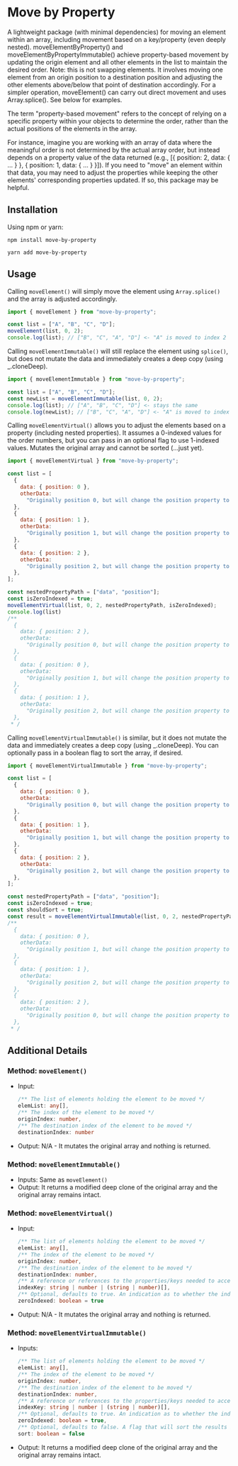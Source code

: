 # Move by Property

A lightweight package (with minimal dependencies) for moving an element within an array, including movement based on a key/property (even deeply nested). moveElementByProperty() and moveElementByPropertyImmutable() achieve property-based movement by updating the origin element and all other elements in the list to maintain the desired order. Note: this is not swapping elements. It involves moving one element from an origin position to a destination position and adjusting the other elements above/below that point of destination accordingly. For a simpler operation, moveElement() can carry out direct movement and uses Array.splice().  See below for examples.

The term "property-based movement" refers to the concept of relying on a specific property within your objects to determine the order, rather than the actual positions of the elements in the array.

For instance, imagine you are working with an array of data where the meaningful order is not determined by the actual array order, but instead depends on a property value of the data returned (e.g., [{ position: 2, data: { ... } }, { position: 1, data: { ... } }]). If you need to "move" an element within that data, you may need to adjust the properties while keeping the other elements' corresponding properties updated. If so, this package may be helpful.

## Installation

Using npm or yarn:

```
npm install move-by-property
```
```
yarn add move-by-property
```

## Usage

Calling `moveElement()` will simply move the element using `Array.splice()` and the array is adjusted accordingly.

```typescript
import { moveElement } from "move-by-property";

const list = ["A", "B", "C", "D"];
moveElement(list, 0, 2);
console.log(list); // ["B", "C", "A", "D"] <- "A" is moved to index 2
```

Calling `moveElementImmutable()` will still replace the element using `splice()`, but does not mutate the data and immediately creates a deep copy (using \_.cloneDeep).

```typescript
import { moveElementImmutable } from "move-by-property";

const list = ["A", "B", "C", "D"];
const newList = moveElementImmutable(list, 0, 2);
console.log(list); // ["A", "B", "C", "D"] <- stays the same
console.log(newList); // ["B", "C", "A", "D"] <- "A" is moved to index 2
```

Calling `moveElementVirtual()` allows you to adjust the elements based on a property (including nested properties). It assumes a 0-indexed values for the order numbers, but you can pass in an optional flag to use 1-indexed values. Mutates the original array and cannot be sorted (...just yet).

```javascript
import { moveElementVirtual } from "move-by-property";

const list = [
  {
    data: { position: 0 },
    otherData:
      "Originally position 0, but will change the position property to 2",
  },
  {
    data: { position: 1 },
    otherData:
      "Originally position 1, but will change the position property to 0 when position 0 changes the position property to 2",
  },
  {
    data: { position: 2 },
    otherData:
      "Originally position 2, but will change the position property to 1 when position 0 changes the position property to 2",
  },
];

const nestedPropertyPath = ["data", "position"];
const isZeroIndexed = true;
moveElementVirtual(list, 0, 2, nestedPropertyPath, isZeroIndexed);
console.log(list)
/**
  {
    data: { position: 2 },
    otherData:
      "Originally position 0, but will change the position property to 2",
  },
  {
    data: { position: 0 },
    otherData:
      "Originally position 1, but will change the position property to 0 when position 0 changes the position property to 2",
  },
  {
    data: { position: 1 },
    otherData:
      "Originally position 2, but will change the position property to 1 when position 0 changes the position property to 2",
  },
 * /
```

Calling `moveElementVirtualImmutable()` is similar, but it does not mutate the data and immediately creates a deep copy (using \_.cloneDeep). You can optionally pass in a boolean flag to sort the array, if desired.

```javascript
import { moveElementVirtualImmutable } from "move-by-property";

const list = [
  {
    data: { position: 0 },
    otherData:
      "Originally position 0, but will change the position property to 2",
  },
  {
    data: { position: 1 },
    otherData:
      "Originally position 1, but will change the position property to 0 when position 0 changes the position property to 2",
  },
  {
    data: { position: 2 },
    otherData:
      "Originally position 2, but will change the position property to 1 when position 0 changes the position property to 2",
  },
];

const nestedPropertyPath = ["data", "position"];
const isZeroIndexed = true;
const shouldSort = true;
const result = moveElementVirtualImmutable(list, 0, 2, nestedPropertyPath, isZeroIndexed, shouldSort);
/**
  {
    data: { position: 0 },
    otherData:
      "Originally position 1, but will change the position property to 0 when position 0 changes the position property to 2",
  },
  {
    data: { position: 1 },
    otherData:
      "Originally position 2, but will change the position property to 1 when position 0 changes the position property to 2",
  },
  {
    data: { position: 2 },
    otherData:
      "Originally position 0, but will change the position property to 2",
  },
 * /
```

## Additional Details

### Method: `moveElement()`

- Input:
  ```typescript
  /** The list of elements holding the element to be moved */
  elemList: any[],
  /** The index of the element to be moved */
  originIndex: number,
  /** The destination index of the element to be moved */
  destinationIndex: number
  ```
- Output: N/A - It mutates the original array and nothing is returned.

### Method: `moveElementImmutable()`

- Inputs: Same as `moveElement()`
- Output: It returns a modified deep clone of the original array and the original array remains intact.

### Method: `moveElementVirtual()`

- Input:
  ```typescript
  /** The list of elements holding the element to be moved */
  elemList: any[],
  /** The index of the element to be moved */
  originIndex: number,
  /** The destination index of the element to be moved */
  destinationIndex: number,
  /** A reference or references to the properties/keys needed to access the position value */
  indexKey: string | number | (string | number)[],
  /** Optional, defaults to true. An indication as to whether the index is 0-indexed or 1-indexed */
  zeroIndexed: boolean = true
  ```
- Output: N/A - It mutates the original array and nothing is returned.

### Method: `moveElementVirtualImmutable()`

- Inputs:
  ```typescript
  /** The list of elements holding the element to be moved */
  elemList: any[],
  /** The index of the element to be moved */
  originIndex: number,
  /** The destination index of the element to be moved */
  destinationIndex: number,
  /** A reference or references to the properties/keys needed to access the position value */
  indexKey: string | number | (string | number)[],
  /** Optional, defaults to true. An indication as to whether the index is 0-indexed or 1-indexed */
  zeroIndexed: boolean = true,
  /** Optional, defaults to false. A flag that will sort the results based on the ultimate position values */
  sort: boolean = false
  ```
- Output: It returns a modified deep clone of the original array and the original array remains intact.
